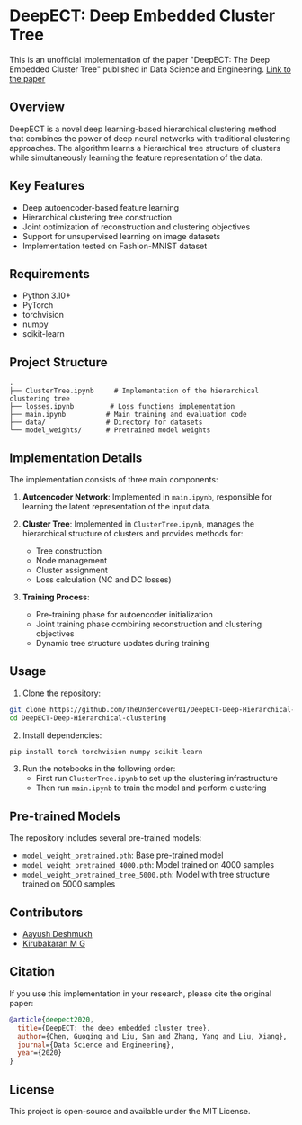 # DeepECT: Deep Embedded Cluster Tree

This is an unofficial implementation of the paper "DeepECT: The Deep Embedded Cluster Tree" published in Data Science and Engineering.
[Link to the paper](https://link.springer.com/article/10.1007/s41019-020-00134-0)

## Overview

DeepECT is a novel deep learning-based hierarchical clustering method that combines the power of deep neural networks with traditional clustering approaches. The algorithm learns a hierarchical tree structure of clusters while simultaneously learning the feature representation of the data.

## Key Features

- Deep autoencoder-based feature learning
- Hierarchical clustering tree construction
- Joint optimization of reconstruction and clustering objectives
- Support for unsupervised learning on image datasets
- Implementation tested on Fashion-MNIST dataset

## Requirements

- Python 3.10+
- PyTorch
- torchvision
- numpy
- scikit-learn

## Project Structure

```
.
├── ClusterTree.ipynb     # Implementation of the hierarchical clustering tree
├── losses.ipynb         # Loss functions implementation
├── main.ipynb          # Main training and evaluation code
├── data/               # Directory for datasets
└── model_weights/      # Pretrained model weights
```

## Implementation Details

The implementation consists of three main components:

1. **Autoencoder Network**: Implemented in `main.ipynb`, responsible for learning the latent representation of the input data.

2. **Cluster Tree**: Implemented in `ClusterTree.ipynb`, manages the hierarchical structure of clusters and provides methods for:
   - Tree construction
   - Node management
   - Cluster assignment
   - Loss calculation (NC and DC losses)

3. **Training Process**:
   - Pre-training phase for autoencoder initialization
   - Joint training phase combining reconstruction and clustering objectives
   - Dynamic tree structure updates during training

## Usage

1. Clone the repository:
```bash
git clone https://github.com/TheUndercover01/DeepECT-Deep-Hierarchical-clustering.git
cd DeepECT-Deep-Hierarchical-clustering
```

2. Install dependencies:
```bash
pip install torch torchvision numpy scikit-learn
```

3. Run the notebooks in the following order:
   - First run `ClusterTree.ipynb` to set up the clustering infrastructure
   - Then run `main.ipynb` to train the model and perform clustering

## Pre-trained Models

The repository includes several pre-trained models:
- `model_weight_pretrained.pth`: Base pre-trained model
- `model_weight_pretrained_4000.pth`: Model trained on 4000 samples
- `model_weight_pretrained_tree_5000.pth`: Model with tree structure trained on 5000 samples

## Contributors

- [Aayush Deshmukh](https://github.com/TheUndercover01)
- [Kirubakaran M G](https://github.com/Kiruba061003)

## Citation

If you use this implementation in your research, please cite the original paper:

```bibtex
@article{deepect2020,
  title={DeepECT: the deep embedded cluster tree},
  author={Chen, Guoqing and Liu, San and Zhang, Yang and Liu, Xiang},
  journal={Data Science and Engineering},
  year={2020}
}
```

## License

This project is open-source and available under the MIT License.
